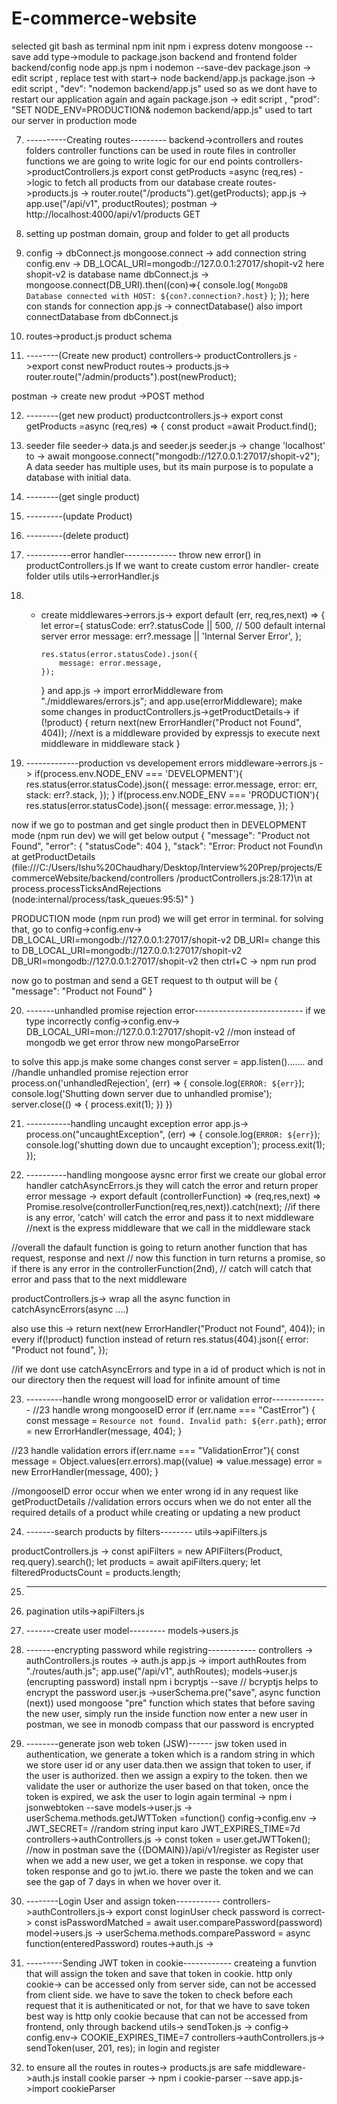 # E-commerce-website

selected git bash as terminal
npm init
npm i express dotenv mongoose --save
add type->module to package.json
backend and frontend folder
backend/config
node app.js
npm i nodemon --save-dev
package.json -> edit script , replace test with start-> node backend/app.js
package.json -> edit script , "dev": "nodemon backend/app.js" used so as we dont have to restart our application again and again
package.json -> edit script , "prod": "SET NODE_ENV=PRODUCTION& nodemon backend/app.js" used to tart our server in production mode

7. ----------Creating routes---------
   backend->controllers and routes folders
   controller functions can be used in route files
   in controller functions we are going to write logic for our end points
   controllers->productControllers.js
   export const getProducts =async (req,res) ->logic to fetch all products from our database
   create routes->products.js -> router.route("/products").get(getProducts);
   app.js -> app.use("/api/v1", productRoutes);
   postman -> http://localhost:4000/api/v1/products GET

8. setting up postman domain, group and folder to get all products

9. config -> dbConnect.js
   mongoose.connect -> add connection string
   config.env -> DB_LOCAL_URI=mongodb://127.0.0.1:27017/shopit-v2 here shopit-v2 is database name
   dbConnect.js -> mongoose.connect(DB_URI).then((con)=>{
   console.log(
   `MongoDB Database connected with HOST: ${con?.connection?.host}`
   );
   });
   here con stands for connection
   app.js -> connectDatabase() also import connectDatabase from dbConnect.js

10. routes->product.js
    product schema

11. --------(Create new product)
    controllers-> productControllers.js ->export const newProduct
    routes-> products.js-> router.route("/admin/products").post(newProduct);

postman -> create new produt ->POST method

12. --------(get new product)
    productcontrollers.js-> export const getProducts =async (req,res) => {
    const product =await Product.find();

13. seeder file
    seeder-> data.js and seeder.js
    seeder.js -> change 'localhost' to -> await mongoose.connect("mongodb://127.0.0.1:27017/shopit-v2");
    A data seeder has multiple uses, but its main purpose is to populate a database with initial data.

14. --------(get single product)

15. ---------(update Product)

16. ---------(delete product)

17. -----------error handler-------------
    throw new error() in productControllers.js
    If we want to create custom error handler-
    create folder utils
    utils->errorHandler.js

18. - create middlewares->errors.js->
      export default (err, req,res,next) => {
      let error={
      statusCode: err?.statusCode || 500, // 500 default internal server error
      message: err?.message || 'Internal Server Error',
      };

          res.status(error.statusCode).json({
              message: error.message,
          });

      }
      and
      app.js -> import errorMiddleware from "./middlewares/errors.js";
      and
      app.use(errorMiddleware);
      make some changes in productControllers.js->getProductDetails->
      if (!product) {
      return next(new ErrorHandler("Product not Found", 404));
      //next is a middleware provided by expressjs to execute next middleware in middleware stack
      }

19. -------------production vs developement errors
    middleware->errors.js ->
    if(process.env.NODE_ENV === 'DEVELOPMENT'){
    res.status(error.statusCode).json({
    message: error.message,
    error: err,
    stack: err?.stack,
    });
    }
    if(process.env.NODE_ENV === 'PRODUCTION'){
    res.status(error.statusCode).json({
    message: error.message,
    });
    }

now if we go to postman and get single product then in DEVELOPMENT mode (npm run dev)
we will get below output
{
"message": "Product not Found",
"error": {
"statusCode": 404
},
"stack": "Error: Product not Found\n at getProductDetails
(file:///C:/Users/Ishu%20Chaudhary/Desktop/Interview%20Prep/projects/EcommerceWebsite/backend/controllers
/productControllers.js:28:17)\n at process.processTicksAndRejections (node:internal/process/task_queues:95:5)"
}

PRODUCTION mode (npm run prod)
we will get error in terminal.
for solving that, go to config->config.env->
DB_LOCAL_URI=mongodb://127.0.0.1:27017/shopit-v2
DB_URI=
change this to
DB_LOCAL_URI=mongodb://127.0.0.1:27017/shopit-v2
DB_URI=mongodb://127.0.0.1:27017/shopit-v2
then
ctrl+C -> npm run prod

now go to postman and send a GET request to th output will be
{
"message": "Product not Found"
}

20. -------unhandled promise rejection error---------------------------
    if we type incorrectly
    config->config.env->
    DB_LOCAL_URI=mon://127.0.0.1:27017/shopit-v2 //mon instead of mongodb
    we get error
    throw new mongoParseError

to solve this
app.js
make some changes const server = app.listen().......
and
//handle unhandled promise rejection error
process.on('unhandledRejection', (err) => {
console.log(`ERROR: ${err}`);
console.log('Shutting down server due to unhandled promise');
server.close(() => {
process.exit(1);
})
})

21. -----------handling uncaught exception error
    app.js->
    process.on("uncaughtException", (err) => {
    console.log(`ERROR: ${err}`);
    console.log('shutting down due to uncaught exception');
    process.exit(1);
    });

22. ----------handling mongoose aysnc error
    first we create our global error handler
    catchAsyncErrors.js they will catch the error and return proper error message
    -> export default (controllerFunction) => (req,res,next) =>
    Promise.resolve(controllerFunction(req,res,next)).catch(next);
    //if there is any error, 'catch' will catch the error and pass it to next middleware
    //next is the express middleware that we call in the middleware stack

//overall the dafault function is going to return another function that has request, response and next
// now this function in turn returns a promise, so if there is any error in the controllerFunction(2nd),
// catch will catch that error and pass that to the next middleware

productControllers.js->
wrap all the async function in catchAsyncErrors(async ....)

also use this -> return next(new ErrorHandler("Product not Found", 404));
in every if(!product) function
instead of
return res.status(404).json({
error: "Product not found",
});

//if we dont use catchAsyncErrors and type in a id of product which is not in our
directory then the request will load for infinite amount of time

23. ---------handle wrong mongooseID error or validation error--------------
    //23 handle wrong mongooseID error
    if (err.name === "CastError") {
    const message = `Resource not found. Invalid path: ${err.path}`;
    error = new ErrorHandler(message, 404);
    }

//23 handle validation errors
if(err.name === "ValidationError"){
const message = Object.values(err.errors).map((value) => value.message)
error = new ErrorHandler(message, 400);
}

//mongooseID error occur when we enter wrong id in any request like getProductDetails
//validation errors occurs when we do not enter all the required details of a product
while creating or updating a new product

24. -------search products by filters--------
    utils->apiFilters.js

productControllers.js ->
const apiFilters = new APIFilters(Product, req.query).search();
let products = await apiFilters.query;
let filteredProductsCount = products.length;

25. ***

26. pagination
    utils->apiFilters.js

27. -------create user model---------
    models->users.js

28. -------encrypting password while registring------------
    controllers -> authControllers.js
    routes -> auth.js
    app.js -> import authRoutes from "./routes/auth.js";
    app.use("/api/v1", authRoutes);
    models->user.js (encrupting password)
    install npm i bcryptjs --save
    // bcryptjs helps to encrypt the password
    user.js ->userSchema.pre("save", async function (next))
    used mongoose "pre" function which states that before saving the new user, simply run the inside function
    now enter a new user in postman, we see in monodb compass that our password is encrypted

29. --------generate json web token (JSW)------
    jsw token used in authentication, we generate a token which is a random string in which we store user id
    or any user data.then we assign that token to user, if the user is authorized. then we assign a expiry to the token.
    then we validate the user or authorize the user based on that token, once the token is expired,
    we ask the user to login again
    terminal -> npm i jsonwebtoken --save
    models->user.js -> userSchema.methods.getJWTToken =function()
    config->config.env ->
    JWT_SECRET= //random string input karo
    JWT_EXPIRES_TIME=7d
    controllers->authControllers.js -> const token = user.getJWTToken();
    //now in postman save the {{DOMAIN}}/api/v1/register as Register user
    when we add a new user, we get a token in response. we copy that token response and go to jwt.io.
    there we paste the token and we can see the gap of 7 days in when we hover over it.

30. --------Login User and assign token-----------
    controllers->authControllers.js->
    export const loginUser
    check password is correct-> const isPasswordMatched = await user.comparePassword(password)
    model->users.js -> userSchema.methods.comparePassword = async function(enteredPassword)
    routes->auth.js ->

31. ---------Sending JWT token in cookie------------
    createing a funvtion that will assign the token and save that token in cookie.
    http only cookie-> can be accessed only from server side, can not be accessed from client side.
    we have to save the token to check before each request that it is autheniticated or not, for that we have to save token
    best way is http only cookie because that can not be accessed from frontend, only through backend
    utils-> sendToken.js ->
    config-> config.env-> COOKIE_EXPIRES_TIME=7
    controllers->authControllers.js-> sendToken(user, 201, res); in login and register

32. to ensure all the routes in routes-> products.js are safe
    middleware->auth.js
    install cookie parser -> npm i cookie-parser --save
    app.js->import cookieParser
